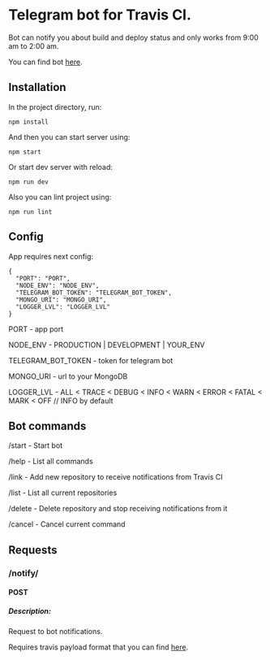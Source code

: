 # Telegram bot for Travis CI.

Bot can notify you about build and deploy status and only works from 9:00 am to 2:00 am.

You can find bot [here](https://telegram.me/travis_ci_devil_in_the_flesh_bot).

## Installation

In the project directory, run:

```
npm install
```

And then you can start server using:

```
npm start
```

Or start dev server with reload:

```
npm run dev
```

Also you can lint project using:

```
npm run lint
```

## Config

App requires next config:

```
{
  "PORT": "PORT",
  "NODE_ENV": "NODE_ENV",
  "TELEGRAM_BOT_TOKEN": "TELEGRAM_BOT_TOKEN",
  "MONGO_URI": "MONGO_URI",
  "LOGGER_LVL": "LOGGER_LVL"
}
```

PORT \- app port

NODE_ENV \- PRODUCTION | DEVELOPMENT | YOUR_ENV

TELEGRAM_BOT_TOKEN \- token for telegram bot

MONGO_URI \- url to your MongoDB

LOGGER_LVL \- ALL < TRACE < DEBUG < INFO < WARN < ERROR < FATAL < MARK < OFF // INFO by default

## Bot commands

/start \- Start bot

/help \- List all commands

/link \- Add new repository to receive notifications from Travis CI

/list \- List all current repositories

/delete \- Delete repository and stop receiving notifications from it

/cancel \- Cancel current command

## Requests

### /notify/

#### POST

##### Description:

Request to bot notifications\.

Requires travis payload format that you can find [here](https://docs.travis-ci.com/user/notifications/#webhooks-delivery-format)\.

